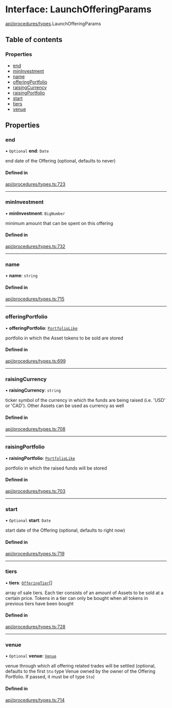 # Interface: LaunchOfferingParams

[api/procedures/types](../wiki/api.procedures.types).LaunchOfferingParams

## Table of contents

### Properties

- [end](../wiki/api.procedures.types.LaunchOfferingParams#end)
- [minInvestment](../wiki/api.procedures.types.LaunchOfferingParams#mininvestment)
- [name](../wiki/api.procedures.types.LaunchOfferingParams#name)
- [offeringPortfolio](../wiki/api.procedures.types.LaunchOfferingParams#offeringportfolio)
- [raisingCurrency](../wiki/api.procedures.types.LaunchOfferingParams#raisingcurrency)
- [raisingPortfolio](../wiki/api.procedures.types.LaunchOfferingParams#raisingportfolio)
- [start](../wiki/api.procedures.types.LaunchOfferingParams#start)
- [tiers](../wiki/api.procedures.types.LaunchOfferingParams#tiers)
- [venue](../wiki/api.procedures.types.LaunchOfferingParams#venue)

## Properties

### end

• `Optional` **end**: `Date`

end date of the Offering (optional, defaults to never)

#### Defined in

[api/procedures/types.ts:723](https://github.com/PolymeshAssociation/polymesh-sdk/blob/3d14e829/src/api/procedures/types.ts#L723)

___

### minInvestment

• **minInvestment**: `BigNumber`

minimum amount that can be spent on this offering

#### Defined in

[api/procedures/types.ts:732](https://github.com/PolymeshAssociation/polymesh-sdk/blob/3d14e829/src/api/procedures/types.ts#L732)

___

### name

• **name**: `string`

#### Defined in

[api/procedures/types.ts:715](https://github.com/PolymeshAssociation/polymesh-sdk/blob/3d14e829/src/api/procedures/types.ts#L715)

___

### offeringPortfolio

• **offeringPortfolio**: [`PortfolioLike`](../wiki/types#portfoliolike)

portfolio in which the Asset tokens to be sold are stored

#### Defined in

[api/procedures/types.ts:699](https://github.com/PolymeshAssociation/polymesh-sdk/blob/3d14e829/src/api/procedures/types.ts#L699)

___

### raisingCurrency

• **raisingCurrency**: `string`

ticker symbol of the currency in which the funds are being raised (i.e. 'USD' or 'CAD').
  Other Assets can be used as currency as well

#### Defined in

[api/procedures/types.ts:708](https://github.com/PolymeshAssociation/polymesh-sdk/blob/3d14e829/src/api/procedures/types.ts#L708)

___

### raisingPortfolio

• **raisingPortfolio**: [`PortfolioLike`](../wiki/types#portfoliolike)

portfolio in which the raised funds will be stored

#### Defined in

[api/procedures/types.ts:703](https://github.com/PolymeshAssociation/polymesh-sdk/blob/3d14e829/src/api/procedures/types.ts#L703)

___

### start

• `Optional` **start**: `Date`

start date of the Offering (optional, defaults to right now)

#### Defined in

[api/procedures/types.ts:719](https://github.com/PolymeshAssociation/polymesh-sdk/blob/3d14e829/src/api/procedures/types.ts#L719)

___

### tiers

• **tiers**: [`OfferingTier`](../wiki/api.entities.Offering.types.OfferingTier)[]

array of sale tiers. Each tier consists of an amount of Assets to be sold at a certain price.
  Tokens in a tier can only be bought when all tokens in previous tiers have been bought

#### Defined in

[api/procedures/types.ts:728](https://github.com/PolymeshAssociation/polymesh-sdk/blob/3d14e829/src/api/procedures/types.ts#L728)

___

### venue

• `Optional` **venue**: [`Venue`](../wiki/api.entities.Venue.Venue)

venue through which all offering related trades will be settled
  (optional, defaults to the first `Sto` type Venue owned by the owner of the Offering Portfolio.
  If passed, it must be of type `Sto`)

#### Defined in

[api/procedures/types.ts:714](https://github.com/PolymeshAssociation/polymesh-sdk/blob/3d14e829/src/api/procedures/types.ts#L714)
